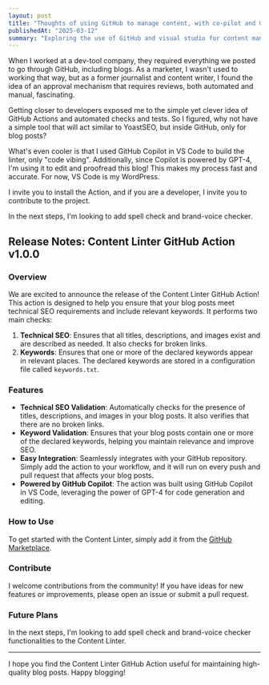 ```yaml
---
layout: post
title: "Thoughts of using GitHub to manage content, with co-pilot and GitHub Actions"
publishedAt: "2025-03-12"
summary: "Exploring the use of GitHub and visual studio for content management, leveraging GitHub Copilot and GitHub Actions. This post introduces a custom-built Content Linter GitHub Action designed to ensure blog posts meet technical SEO requirements and include relevant keywords."
---
```


When I worked at a dev-tool company, they required everything we posted to go through GitHub, including blogs. As a marketer, I wasn't used to working that way, but as a former journalist and content writer, I found the idea of an approval mechanism that requires reviews, both automated and manual, fascinating.

Getting closer to developers exposed me to the simple yet clever idea of GitHub Actions and automated checks and tests. So I figured, why not have a simple tool that will act similar to YoastSEO, but inside GitHub, only for blog posts?

What's even cooler is that I used GitHub Copilot in VS Code to build the linter, only "code vibing". Additionally, since Copilot is powered by GPT-4, I'm using it to edit and proofread this blog! This makes my process fast and accurate. For now, VS Code is my WordPress.

I invite you to install the Action, and if you are a developer, I invite you to contribute to the project.

In the next steps, I'm looking to add spell check and brand-voice checker.

## Release Notes: Content Linter GitHub Action v1.0.0

### Overview

We are excited to announce the release of the Content Linter GitHub Action! This action is designed to help you ensure that your blog posts meet technical SEO requirements and include relevant keywords. It performs two main checks:

1. **Technical SEO**: Ensures that all titles, descriptions, and images exist and are described as needed. It also checks for broken links.
2. **Keywords**: Ensures that one or more of the declared keywords appear in relevant places. The declared keywords are stored in a configuration file called `keywords.txt`.

### Features

- **Technical SEO Validation**: Automatically checks for the presence of titles, descriptions, and images in your blog posts. It also verifies that there are no broken links.
- **Keyword Validation**: Ensures that your blog posts contain one or more of the declared keywords, helping you maintain relevance and improve SEO.
- **Easy Integration**: Seamlessly integrates with your GitHub repository. Simply add the action to your workflow, and it will run on every push and pull request that affects your blog posts.
- **Powered by GitHub Copilot**: The action was built using GitHub Copilot in VS Code, leveraging the power of GPT-4 for code generation and editing.

### How to Use

To get started with the Content Linter, simply add it from the [GitHub Marketplace](https://github.com/marketplace/actions/content-linter).

### Contribute

I welcome contributions from the community! If you have ideas for new features or improvements, please open an issue or submit a pull request.

### Future Plans

In the next steps, I'm looking to add spell check and brand-voice checker functionalities to the Content Linter.

---

I hope you find the Content Linter GitHub Action useful for maintaining high-quality blog posts. Happy blogging!
